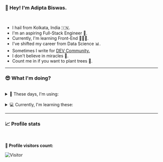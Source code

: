 <h3>🤠 Hey! I'm Adipta Biswas.</h3>
<br/>
<ul>
  <li>I hail from Kolkata, India 🇮🇳.</li>
  <li>I'm an aspiring Full-Stack Engineer 🚀.</li> 
  <li>Currently, I'm learning Front-End 👨🏽‍💻.</li>
  <li>I've shifted my career from Data Science 📊.</li>
  <li>Sometimes I write for <a href="https://dev.to/ricky_rick">DEV Community.</a></li>
  <li>I don't believe in miracles 🔮.</li>
  <li>Count me in if you want to plant trees 🌳.</li>
</ul>
<hr/>
<h3>😎 What I'm doing?</h3>
<br/>
<details>
  <summary>👾 These days, I'm using:</summary>
  <br>
  <ul>
  <li>Programming languages</li>
    <ul>
      <li>Python 3</li>
    </ul>
  <li>Markup and Styling languages</li>
    <ul>
      <li>HTML 5</li>
      <li>CSS 3</li>
      <li>Less preprocessor</li>
    </ul>
  <li>Prototype and Wireframing tools</li>
    <ul>
      <li>Figma</li>
    </ul>
  <li>Code editors</li>
    <ul>
      <li>CodePen</li>
      <li>VSCode</li>
    </ul>
  </ul>
</details>
<br/>
<details>
  <summary>💻 Currently, I'm learning these:</summary>
  <br>
  <ul>
    <li>Bootstrap 5</li>
    <li>JavaScript</li>
    <Front-End Stack</li>
  </ul>
</details>
<hr/>
<h3>📈 Profile stats</h3>
<br/>
<p><strong>🧮 Profile visitors count:</strong></p>

![Visitor](https://visitor-badge.glitch.me/badge?page_id=AdiptaBiswas.visitor-badge)
